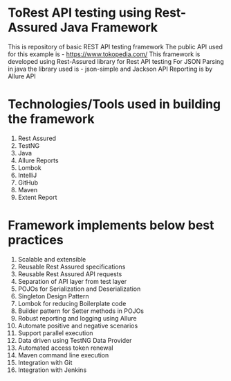 # ToRest API testing using Rest-Assured Java Framework
This is repository of basic REST API testing framework
The public API used for this example is - https://www.tokopedia.com/
This framework is developed using Rest-Assured library for Rest API testing
For JSON Parsing in java the library used is - json-simple and Jackson API
Reporting is by Allure API

# Technologies/Tools used in building the framework
1. Rest Assured
2. TestNG
3. Java
4. Allure Reports
5. Lombok
6. IntelliJ
7. GitHub
8. Maven
9. Extent Report

# Framework implements below best practices
1. Scalable and extensible
2. Reusable Rest Assured specifications
3. Reusable Rest Assured API requests
4. Separation of API layer from test layer
5. POJOs for Serialization and Deserialization
6. Singleton Design Pattern
7. Lombok for reducing Boilerplate code
8. Builder pattern for Setter methods in POJOs
9. Robust reporting and logging using Allure
10. Automate positive and negative scenarios
11. Support parallel execution
12. Data driven using TestNG Data Provider
13. Automated access token renewal
14. Maven command line execution
15. Integration with Git
16. Integration with Jenkins
